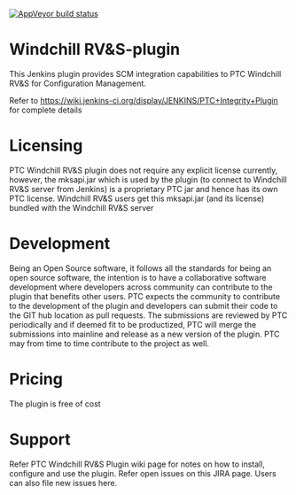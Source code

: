 [![AppVeyor build status](https://ci.appveyor.com/api/projects/status/yfbf4w5ux7g8t6p0/branch/master?svg=true)](https://ci.appveyor.com/project/anuragsen/integrity-plugin)

# Windchill RV&S-plugin
This Jenkins plugin provides SCM integration capabilities to PTC Windchill RV&S for Configuration Management.

Refer to https://wiki.jenkins-ci.org/display/JENKINS/PTC+Integrity+Plugin for complete details

# Licensing
PTC Windchill RV&S plugin does not require any explicit license currently, however, the mksapi.jar which is used by the plugin (to connect to Windchill RV&S server from Jenkins) is a proprietary PTC jar and hence has its own PTC license. Windchill RV&S users get this mksapi.jar (and its license) bundled with the Windchill RV&S server

# Development
Being an Open Source software, it follows all the standards for being an open source software, the intention is to have a collaborative software development where developers across community can contribute to the plugin that benefits other users. PTC expects the community to contribute to the development of the plugin and developers can submit their code to the GIT hub location as pull requests. The submissions are reviewed by PTC periodically and if deemed fit to be productized, PTC will merge the submissions into mainline and release as a new version of the plugin. PTC may from time to time contribute to the project as well.
# Pricing
The plugin is free of cost

# Support
Refer PTC Windchill RV&S Plugin wiki page for notes on how to install, configure and use the plugin. Refer open issues on this JIRA page. Users can also file new issues here.


